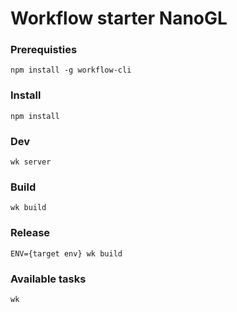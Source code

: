 # Workflow starter NanoGL

### Prerequisties
```
npm install -g workflow-cli
```

### Install
```
npm install
```

### Dev
```
wk server
```

### Build
```
wk build
```

### Release
```
ENV={target env} wk build
```

### Available tasks
```
wk
```